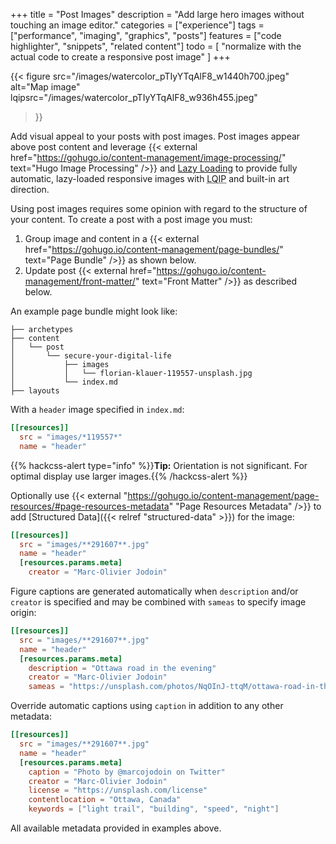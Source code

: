 +++
title = "Post Images"
description = "Add large hero images without touching an image editor."
categories = ["experience"]
tags = ["performance", "imaging", "graphics", "posts"]
features = ["code highlighter", "snippets", "related content"]
todo = [
  "normalize with the actual code to create a responsive post image"
]
+++

{{< figure
  src="/images/watercolor_pTIyYTqAlF8_w1440h700.jpeg"
  alt="Map image"
  lqipsrc="/images/watercolor_pTIyYTqAlF8_w936h455.jpeg"
>}}

Add visual appeal to your posts with post images. Post images appear above post content and leverage {{< external href="https://gohugo.io/content-management/image-processing/" text="Hugo Image Processing" />}} and [Lazy Loading](../lazy-loading) to provide fully automatic, lazy-loaded responsive images with <abbr title="Low-Quality Image Placeholders">LQIP</abbr> and built-in art direction.

Using post images requires some opinion with regard to the structure of your content. To create a post with a post image you must:

1. Group image and content in a {{< external href="https://gohugo.io/content-management/page-bundles/" text="Page Bundle" />}} as shown below.
2. Update post {{< external href="https://gohugo.io/content-management/front-matter/" text="Front Matter" />}} as described below.

An example page bundle might look like:

```
├── archetypes
├── content
│   └── post
│       └── secure-your-digital-life
│           ├── images
│           │   └── florian-klauer-119557-unsplash.jpg
│           └── index.md
├── layouts
```

With a `header` image specified in `index.md`:

```toml
[[resources]]
  src = "images/*119557*"
  name = "header"
```

{{% hackcss-alert type="info" %}}**Tip:** Orientation is not significant. For optimal display use larger images.{{% /hackcss-alert %}}

Optionally use {{< external "https://gohugo.io/content-management/page-resources/#page-resources-metadata" "Page Resources Metadata" />}} to add [Structured Data]({{< relref "structured-data" >}}) for the image:

```toml
[[resources]]
  src = "images/**291607**.jpg"
  name = "header"
  [resources.params.meta]
    creator = "Marc-Olivier Jodoin"
```

Figure captions are generated automatically when `description` and/or `creator` is specified and may be combined with `sameas` to specify image origin:

```toml
[[resources]]
  src = "images/**291607**.jpg"
  name = "header"
  [resources.params.meta]
    description = "Ottawa road in the evening"
    creator = "Marc-Olivier Jodoin"
    sameas = "https://unsplash.com/photos/NqOInJ-ttqM/ottawa-road-in-the-evening"
```

Override automatic captions using `caption` in addition to any other metadata:

```toml
[[resources]]
  src = "images/**291607**.jpg"
  name = "header"
  [resources.params.meta]
    caption = "Photo by @marcojodoin on Twitter"
    creator = "Marc-Olivier Jodoin"
    license = "https://unsplash.com/license"
    contentlocation = "Ottawa, Canada"
    keywords = ["light trail", "building", "speed", "night"]
```

All available metadata provided in examples above.
